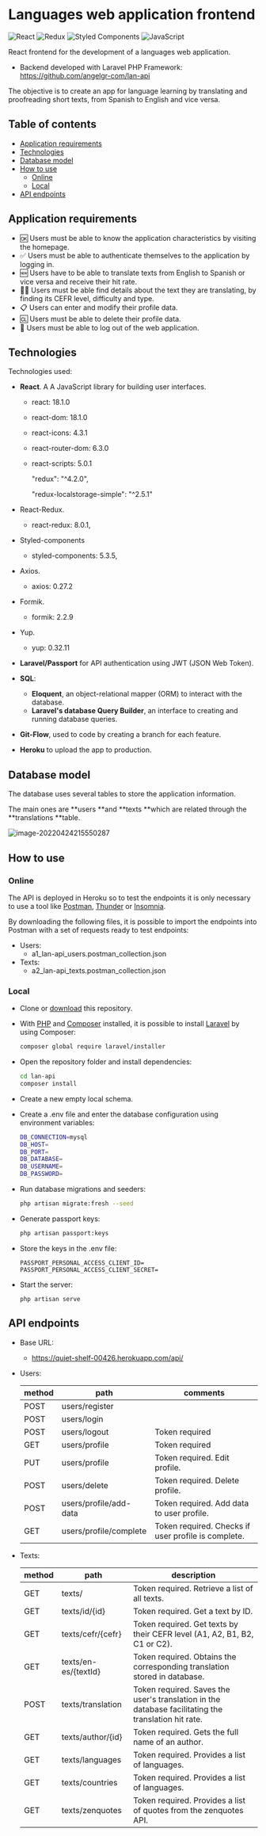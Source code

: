 # Languages web application frontend

![React](https://img.shields.io/badge/react-%2320232a.svg?logo=react&logoColor=%2361DAFB&style=for-the-badge) ![Redux](https://img.shields.io/badge/redux-%23593d88.svg?logo=redux&logoColor=white&style=for-the-badge) ![Styled Components](https://img.shields.io/badge/styled--components-DB7093?logo=styled-components&logoColor=white&style=for-the-badge) ![JavaScript](https://img.shields.io/badge/javascript-%23323330.svg?logo=javascript&logoColor=%23F7DF1E&style=for-the-badge)

React frontend for the development of a languages web application.

- Backend developed with Laravel PHP Framework: https://github.com/angelgr-com/lan-api

The objective is to create an app for language learning by translating and proofreading short texts, from Spanish to English and vice versa. 

## Table of contents

  - [Application requirements](#application-requirements)
  - [Technologies](#technologies)
  - [Database model](#database-model)
  - [How to use](#how-to-use)
    - [Online](#online)
    - [Local](#local)
  - [API endpoints](#api-endpoints)

## Application requirements

- 🆗 Users must be able to know the application characteristics by visiting the homepage.
- ✅ Users must be able to authenticate themselves to the application by logging in.
- 🆕 Users have to be able to translate texts from English to Spanish or vice versa and receive their hit rate.
- 👩‍💻 Users must be able find details about the text they are translating, by finding its CEFR level, difficulty and type.
- 📋 Users can enter and modify their profile data.
- 🆑 Users must be able to delete their profile data.
- 👋 Users must be able to log out of the web application.

## Technologies

Technologies used:

- **React**. A A JavaScript library for building user interfaces.

  -  react: 18.1.0

  - react-dom: 18.1.0

  - react-icons: 4.3.1

  - react-router-dom: 6.3.0

  - react-scripts: 5.0.1

      "redux": "^4.2.0",

      "redux-localstorage-simple": "^2.5.1"

- React-Redux. 

  -  react-redux: 8.0.1,

- Styled-components

  - styled-components: 5.3.5,

- Axios.

  - axios: 0.27.2

- Formik.

  - formik: 2.2.9

- Yup.

  - yup: 0.32.11

- **Laravel/Passport** for API authentication using JWT (JSON Web Token).

- **SQL**:
  - **Eloquent**, an object-relational mapper (ORM) to interact with the database.
  - **Laravel's database Query Builder**, an interface to creating and running database queries.

- **Git-Flow**, used to code by creating a branch for each feature.

- **Heroku** to upload the app to production.

## Database model

The database uses several tables to store the application information.

The main ones are **users **and **texts **which are related through the **translations **table.

![image-20220424215550287](./assets/img/db.png)

## How to use

### Online

The API is deployed in Heroku so to test the endpoints it is only necessary to use a tool like [Postman](https://www.postman.com/), [Thunder](https://www.thunderclient.com/) or [Insomnia](https://insomnia.rest/).

By downloading the following files, it is possible to import the endpoints into Postman with a set of requests ready to test endpoints:

- Users:
  - a1_lan-api_users.postman_collection.json
- Texts:
  - a2_lan-api_texts.postman_collection.json

### Local

- Clone or [download](https://github.com/angelgr-com/lan-api/archive/refs/heads/main.zip) this repository.

- With [PHP](https://www.php.net/manual/en/install.php) and [Composer](https://getcomposer.org/download/) installed, it is possible to install [Laravel](https://laravel.com/docs/9.x/installation) by using Composer:

  ```bash
  composer global require laravel/installer
  ```

- Open the repository folder and install dependencies:

  ```bash
  cd lan-api
  composer install
  ```

- Create a new empty local schema.

- Create a .env file and enter the database configuration using environment variables:

  ```bash
  DB_CONNECTION=mysql
  DB_HOST=
  DB_PORT=
  DB_DATABASE=
  DB_USERNAME=
  DB_PASSWORD=
  ```

- Run database migrations and seeders:

  ```bash
  php artisan migrate:fresh --seed
  ```

- Generate passport keys:

  ```bash
  php artisan passport:keys
  ```

- Store the keys in the .env file:

  ```
  PASSPORT_PERSONAL_ACCESS_CLIENT_ID=
  PASSPORT_PERSONAL_ACCESS_CLIENT_SECRET=
  ```
  
- Start the server:

  ```
  php artisan serve
  ```

## API endpoints

- Base URL:
  - https://quiet-shelf-00426.herokuapp.com/api/

- Users:

  | method | path                   | comments                                            |
  | ------ | ---------------------- | --------------------------------------------------- |
  | POST   | users/register         |                                                     |
  | POST   | users/login            |                                                     |
  | POST   | users/logout           | Token required                                      |
  | GET    | users/profile          | Token required                                      |
  | PUT    | users/profile          | Token required. Edit profile.                       |
  | POST   | users/delete           | Token required. Delete profile.                     |
  | POST   | users/profile/add-data | Token required. Add data to user profile.           |
  | GET    | users/profile/complete | Token required. Checks if user profile is complete. |

- Texts:

  | method | path                 | description                                                  |
  | ------ | -------------------- | ------------------------------------------------------------ |
  | GET    | texts/               | Token required. Retrieve a list of all texts.                |
  | GET    | texts/id/{id}        | Token required. Get a text by ID.                            |
  | GET    | texts/cefr/{cefr}    | Token required. Get texts by their CEFR level (A1, A2, B1, B2, C1 or C2). |
  | GET    | texts/en-es/{textId} | Token required. Obtains the corresponding translation stored in database. |
  | POST   | texts/translation    | Token required. Saves the user's translation in the database facilitating the translation hit rate. |
  | GET    | texts/author/{id}    | Token required. Gets the full name of an author.             |
  | GET    | texts/languages      | Token required. Provides a list of languages.                |
  | GET    | texts/countries      | Token required. Provides a list of languages.                |
  | GET    | texts/zenquotes      | Token required. Provides a list of quotes from the zenquotes API. |

  